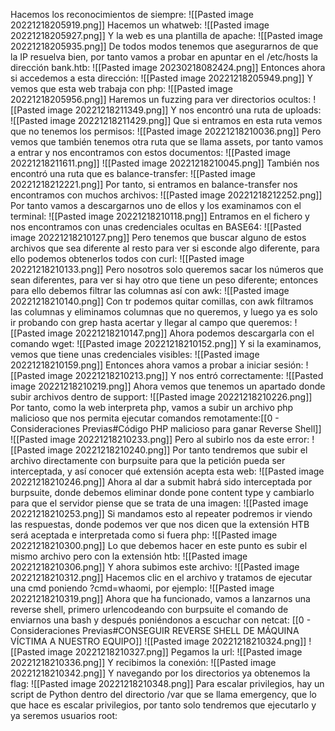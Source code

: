 Hacemos los reconocimientos de siempre:
![[Pasted image 20221218205919.png]]
Hacemos un whatweb:
![[Pasted image 20221218205927.png]]
Y la web es una plantilla de apache:
![[Pasted image 20221218205935.png]]
De todos modos tenemos que asegurarnos de que la IP resuelva bien, por tanto vamos a probar en apuntar en el /etc/hosts la dirección bank.htb:
![[Pasted image 20230218082424.png]]
Entonces ahora si accedemos a esta dirección:
![[Pasted image 20221218205949.png]]
Y vemos que esta web trabaja con php:
![[Pasted image 20221218205956.png]]
Haremos un fuzzing para ver directorios ocultos:
![[Pasted image 20221218211349.png]]
Y nos encontró una ruta de uploads:
![[Pasted image 20221218211429.png]]
Que si entramos en esta ruta vemos que no tenemos los permisos:
![[Pasted image 20221218210036.png]]
Pero vemos que también tenemos otra ruta que se llama assets, por tanto vamos a entrar y nos encontramos con estos documentos:
![[Pasted image 20221218211611.png]]
![[Pasted image 20221218210045.png]]
También nos encontró una ruta que es balance-transfer:
![[Pasted image 20221218212221.png]]
Por tanto, si entramos en balance-transfer nos encontramos con muchos archivos:
![[Pasted image 20221218212252.png]]
Por tanto vamos a descargarnos uno de ellos y los examinamos con el terminal:
![[Pasted image 20221218210118.png]]
Entramos en el fichero y nos encontramos con unas credenciales ocultas en BASE64:
![[Pasted image 20221218210127.png]]
Pero tenemos que buscar alguno de estos archivos que sea diferente al resto para ver si esconde algo diferente, para ello podemos obtenerlos todos con curl:
![[Pasted image 20221218210133.png]]
Pero nosotros solo queremos sacar los números que sean diferentes, para ver si hay otro que tiene un peso diferente; entonces para ello debemos filtrar las columnas así con awk:
![[Pasted image 20221218210140.png]]
Con tr podemos quitar comillas, con awk filtramos las columnas y eliminamos columnas que no queremos, y luego ya es solo ir probando con grep hasta acertar y llegar al campo que queremos:
![[Pasted image 20221218210147.png]]
Ahora podemos descargarla con el comando wget:
![[Pasted image 20221218210152.png]]
Y si la examinamos, vemos que tiene unas credenciales visibles:
![[Pasted image 20221218210159.png]]
Entonces ahora vamos a probar a iniciar sesión:
![[Pasted image 20221218210213.png]]
Y nos entró correctamente:
![[Pasted image 20221218210219.png]]
Ahora vemos que tenemos un apartado donde subir archivos dentro de support:
![[Pasted image 20221218210226.png]]
Por tanto, como la web interpreta php, vamos a subir un archivo php malicioso que nos permita ejecutar comandos remotamente:[[0 - Consideraciones Previas#Código PHP malicioso para ganar Reverse Shell]]
![[Pasted image 20221218210233.png]]
Pero al subirlo nos da este error:
![[Pasted image 20221218210240.png]]
Por tanto tendremos que subir el archivo directamente con burpsuite para que la petición pueda ser interceptada, y así conocer qué extensión acepta esta web:
![[Pasted image 20221218210246.png]]
Ahora al dar a submit habrá sido interceptada por burpsuite, donde debemos eliminar donde pone content type y cambiarlo para que el servidor piense que se trata de una imagen:
![[Pasted image 20221218210253.png]]
Si mandamos esto al repeater podremos ir viendo las respuestas, donde podemos ver que nos dicen que la extensión HTB será aceptada e interpretada como si fuera php:
![[Pasted image 20221218210300.png]]
Lo que debemos hacer en este punto es subir el mismo archivo pero con la extensión htb:
![[Pasted image 20221218210306.png]]
Y ahora subimos este archivo:
![[Pasted image 20221218210312.png]]
Hacemos clic en el archivo y tratamos de ejecutar una cmd poniendo ?cmd=whaomi, por ejemplo:
![[Pasted image 20221218210319.png]]
Ahora que ha funcionado, vamos a lanzarnos una reverse shell, primero urlencodeando con burpsuite el comando de enviarnos una bash y después poniéndonos a escuchar con netcat: [[0 - Consideraciones Previas#CONSEGUIR REVERSE SHELL DE MÁQUINA VÍCTIMA A NUESTRO EQUIPO]]
![[Pasted image 20221218210324.png]]
![[Pasted image 20221218210327.png]]
Pegamos la url:
![[Pasted image 20221218210336.png]]
Y recibimos la conexión:
![[Pasted image 20221218210342.png]]
Y navegando por los directorios ya obtenemos la flag:
![[Pasted image 20221218210348.png]]
Para escalar privilegios, hay un script de Python dentro del directorio /var que se llama emergency, que lo que hace es escalar privilegios, por tanto solo tendremos que ejecutarlo y ya seremos usuarios root:
